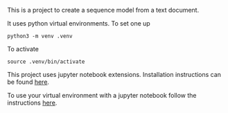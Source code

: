This is a project to create a sequence model from a text document.

It uses python virtual environments. To set one up

`python3 -m venv .venv`

To activate

`source .venv/bin/activate`

This project uses jupyter notebook extensions. Installation instructions can be found [here](https://jupyter-contrib-nbextensions.readthedocs.io/en/latest/install.html).

To use your virtual environment with a jupyter notebook follow the instructions [here](https://janakiev.com/blog/jupyter-virtual-envs/).
